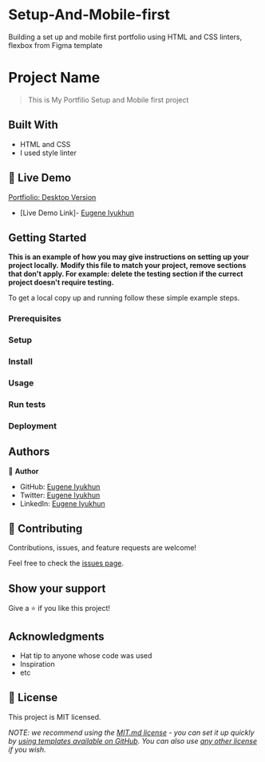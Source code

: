 # Setup-And-Mobile-first
Building a set up and mobile first portfolio using HTML and CSS linters, flexbox from Figma template 
# Project Name  

> This is My Portfilio Setup and Mobile first project


## Built With

- HTML and CSS
- I used style linter
 
## 🚀 Live Demo <a name="live-demo"></a>
[Portfiolio: Desktop Version](https://eugeneiyukhun.github.io/Setup-And-Mobile-first/)

- [Live Demo Link]- [Eugene Iyukhun](https://eugeneiyukhun.github.io/Setup-And-Mobile-first/)


## Getting Started

**This is an example of how you may give instructions on setting up your project locally.**
**Modify this file to match your project, remove sections that don't apply. For example: delete the testing section if the currect project doesn't require testing.**


To get a local copy up and running follow these simple example steps.

### Prerequisites

### Setup

### Install

### Usage

### Run tests

### Deployment



## Authors

👤 **Author**

- GitHub: [Eugene Iyukhun](https://github.com/Eugeneiyukhun)
- Twitter: [Eugene Iyukhun](https://twitter.com/EIyukhun)
- LinkedIn: [Eugene Iyukhun](https://linkedin.com/in/eugene-iyukhun)



## 🤝 Contributing

Contributions, issues, and feature requests are welcome!

Feel free to check the [issues page](../../issues/).

## Show your support

Give a ⭐️ if you like this project!

## Acknowledgments

- Hat tip to anyone whose code was used
- Inspiration
- etc

## 📝 License

This project is MIT licensed.

_NOTE: we recommend using the [MIT.md license](https://choosealicense.com/licenses/mit/) - you can set it up quickly by [using templates available on GitHub](https://docs.github.com/en/communities/setting-up-your-project-for-healthy-contributions/adding-a-license-to-a-repository). You can also use [any other license](https://choosealicense.com/licenses/) if you wish._